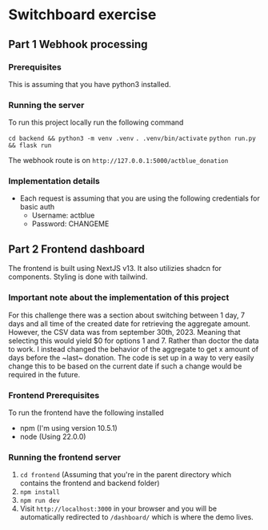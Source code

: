# Switchboard exercise

## Part 1 Webhook processing

### Prerequisites

This is assuming that you have python3 installed.

### Running the server

To run this project locally run the following command

`cd backend && python3 -m venv .venv`
`. .venv/bin/activate`
`python run.py && flask run`

The webhook route is on `http://127.0.0.1:5000/actblue_donation`

### Implementation details

- Each request is assuming that you are using the following credentials for basic auth
  - Username: actblue
  - Password: CHANGEME
  
## Part 2 Frontend dashboard

The frontend is built using NextJS v13. It also utilizies shadcn for components. Styling is done with tailwind.

### Important note about the implementation of this project

For this challenge there was a section about switching between 1 day, 7 days and all time of the created date for retrieving the aggregate amount. However, the CSV data was from september 30th, 2023. Meaning that selecting this would yield $0 for options 1 and 7. Rather than doctor the data to work. I instead changed the behavior of the aggregate to get x amount of days before the ~last~ donation. The code is set up in a way to very easily change this to be based on the current date if such a change would be required in the future.

### Frontend Prerequisites

To run the frontend have the following installed

- npm (I'm using version 10.5.1)
- node (Using 22.0.0)

### Running the frontend server

1. `cd frontend` (Assuming that you're in the parent directory which contains the frontend and backend folder)
1. `npm install`
1. `npm run dev`
1. Visit `http://localhost:3000` in your browser and you will be automatically redirected to `/dashboard/` which is where the demo lives.
